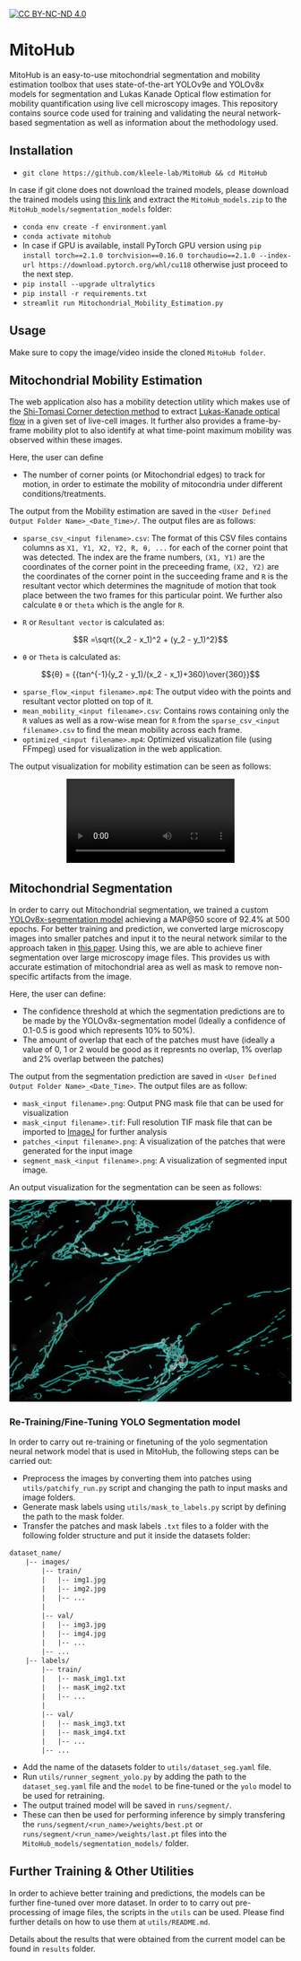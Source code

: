 [![CC BY-NC-ND 4.0][cc-by-nc-nd-shield]][cc-by-nc-nd]

[cc-by-nc-nd]: http://creativecommons.org/licenses/by-nc-nd/4.0/
[cc-by-nc-nd-image]: https://licensebuttons.net/l/by-nc-nd/4.0/88x31.png
[cc-by-nc-nd-shield]: https://img.shields.io/badge/License-CC%20BY--NC--ND%204.0-lightgrey.svg

# MitoHub

MitoHub is an easy-to-use mitochondrial segmentation and mobility estimation toolbox that uses state-of-the-art YOLOv9e and YOLOv8x models for segmentation and Lukas Kanade Optical flow estimation for mobility quantification using live cell microscopy images. This repository contains source code used for training and validating the neural network-based segmentation as well as information about the methodology used.

## Installation
- `git clone https://github.com/kleele-lab/MitoHub && cd MitoHub`

In case if git clone does not download the trained models, please download the trained models using [this link](https://polybox.ethz.ch/index.php/s/iSLoxOQ3TCvnnwi) and extract the `MitoHub_models.zip` to the `MitoHub_models/segmentation_models` folder:
- `conda env create -f environment.yaml`
- `conda activate mitohub`
- In case if GPU is available, install PyTorch GPU version using `pip install torch==2.1.0 torchvision==0.16.0 torchaudio==2.1.0 --index-url https://download.pytorch.org/whl/cu118` otherwise just proceed to the next step.
- `pip install --upgrade ultralytics`
- `pip install -r requirements.txt`
- `streamlit run Mitochondrial_Mobility_Estimation.py`

## Usage
Make sure to copy the image/video inside the cloned `MitoHub folder`.

## Mitochondrial Mobility Estimation
The web application also has a mobility detection utility which makes use of the [Shi-Tomasi Corner detection method](https://docs.opencv.org/4.x/d4/d8c/tutorial_py_shi_tomasi.html) to extract [Lukas-Kanade optical flow](https://en.wikipedia.org/wiki/Lucas%E2%80%93Kanade_method) in a given set of live-cell images. It further also provides a frame-by-frame mobility plot to also identify at what time-point maximum mobility was observed within these images.

Here, the user can define 
- The number of corner points (or Mitochondrial edges) to track for motion, in order to estimate the mobility of mitocondria under different conditions/treatments. 

The output from the Mobility estimation are saved in the `<User Defined Output Folder Name>_<Date_Time>/`. The output files are as follows:
- `sparse_csv_<input filename>.csv`: The format of this CSV files contains columns as `X1, Y1, X2, Y2, R, θ, ...` for each of the corner point that was detected. The index are the frame numbers, `(X1, Y1)` are the coordinates of the corner point in the preceeding frame, `(X2, Y2)` are the coordinates of the corner point in the succeeding frame and `R` is the resultant vector which determines the magnitude of motion that took place between the two frames for this particular point. We further also calculate `θ` or `theta` which is the angle for `R`. 

- `R` or `Resultant vector` is calculated as: 
```math
R =\sqrt{(x_2 - x_1)^2 + (y_2 - y_1)^2}
```
- `θ` or `Theta` is calculated as:
```math
{θ} = {{tan^{-1}(y_2 - y_1)/(x_2 - x_1)+360}\over{360}}
```

- `sparse_flow_<input filename>.mp4`: The output video with the points and resultant vector plotted on top of it.
- `mean_mobility_<input filename>.csv`: Contains rows containing only the `R` values as well as a row-wise mean for `R` from the `sparse_csv_<input filename>.csv` to find the mean mobility across each frame.
- `optimized_<input filename>.mp4`: Optimized visualization file (using FFmpeg) used for visualization in the web application.

The output visualization for mobility estimation can be seen as follows:

<div align="center">
<video src = "https://github.com/kleele-lab/MitoHub/assets/11680352/d182d39c-6d92-4f8f-814d-cb0eb2a125fa"/>
</div>

## Mitochondrial Segmentation
In order to carry out Mitochondrial segmentation, we trained a custom [YOLOv8x-segmentation model](https://docs.ultralytics.com/tasks/segment/) achieving a MAP@50 score of 92.4% at 500 epochs. For better training and prediction, we converted large microscopy images into smaller patches and input it to the neural network similar to the approach taken in [this paper](https://arxiv.org/abs/2202.06934). Using this, we are able to achieve finer segmentation over large microscopy image files. This provides us with accurate estimation of mitochondrial area as well as mask to remove non-specific artifacts from the image.

Here, the user can define:
- The confidence threshold at which the segmentation predictions are to be made by the YOLOv8x-segmentation model (Ideally a confidence of 0.1-0.5 is good which represents 10% to 50%).
- The amount of overlap that each of the patches must have (ideally a value of 0, 1 or 2 would be good as it represnts no overlap, 1% overlap and 2% overlap between the patches)

The output from the segmentation prediction are saved in `<User Defined Output Folder Name>_<Date_Time>`. The output files are as follow:
- `mask_<input filename>.png`: Output PNG mask file that can be used for visualization
- `mask_<input filename>.tif`: Full resolution TIF mask file that can be imported to [ImageJ](https://imagej.net/ij/) for further analysis
- `patches_<input filename>.png`: A visualization of the patches that were generated for the input image
- `segment_mask_<input filename>.png`: A visualization of segmented input image.

An output visualization for the segmentation can be seen as follows:

![segment_mask_231206_RPE1_TMRe_Torin_13_MMStack_Default_decon](https://github.com/kleele-lab/MitoHub/blob/main/output_samples/segment_2024_06_25_14_16_06/segment_mask_231206_RPE1_TMRe_Torin_13_MMStack_Default_decon.png)

### Re-Training/Fine-Tuning YOLO Segmentation model
In order to carry out re-training or finetuning of the yolo segmentation neural network model that is used in MitoHub, the following steps can be carried out:
- Preprocess the images by converting them into patches using `utils/patchify_run.py` script and changing the path to input masks and image folders.
- Generate mask labels using `utils/mask_to_labels.py` script by defining the path to the mask folder.
- Transfer the patches and mask labels `.txt` files to a folder with the following folder structure and put it inside the datasets folder:
```
dataset_name/
    |-- images/
        |-- train/
        |   |-- img1.jpg
        |   |-- img2.jpg
        |   |-- ...
        |
        |-- val/
        |   |-- img3.jpg
        |   |-- img4.jpg
        |   |-- ...
        |-- ...
    |-- labels/
        |-- train/
        |   |-- mask_img1.txt
        |   |-- masK_img2.txt
        |   |-- ...
        |
        |-- val/
        |   |-- mask_img3.txt
        |   |-- mask_img4.txt
        |   |-- ...
        |-- ...

```
- Add the name of the datasets folder to `utils/dataset_seg.yaml` file.
- Run `utils/runner_segment_yolo.py` by adding the path to the `dataset_seg.yaml` file and the `model` to be fine-tuned or the `yolo` model to be used for retraining.
- The output trained model will be saved in `runs/segment/`. 
- These can then be used for performing inference by simply transfering the `runs/segment/<run_name>/weights/best.pt` or `runs/segment/<run_name>/weights/last.pt` files into the `MitoHub_models/segmentation_models/` folder.

## Further Training & Other Utilities
In order to achieve better training and predictions, the models can be further fine-tuned over more dataset. In order to to carry out pre-processing of image files, the scripts in the `utils` can be used. Please find further details on how to use them at `utils/README.md`.

Details about the results that were obtained from the current model can be found in `results` folder.
